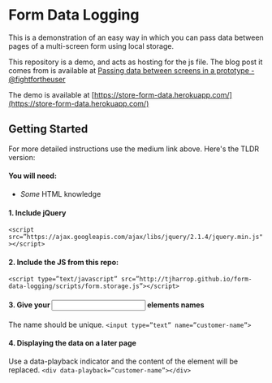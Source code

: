 # Form Data Logging
This is a demonstration of an easy way in which you can pass data between pages of a multi-screen form using local storage.

This repository is a demo, and acts as hosting for the js file. The blog post it comes from is available at [Passing data between screens in a prototype - @fightfortheuser](https://medium.com/@fightfortheuser/passing-data-between-screens-in-a-prototype-a8efe003ea8e)

The demo is available at [https://store-form-data.herokuapp.com/](https://store-form-data.herokuapp.com/)

## Getting Started
For more detailed instructions use the medium link above. Here's the TLDR version:

#### You will need:
- _Some_ HTML knowledge

#### 1. Include jQuery
`<script src=”https://ajax.googleapis.com/ajax/libs/jquery/2.1.4/jquery.min.js"></script>`

#### 2. Include the JS from this repo:
`<script type=”text/javascript” src=”http://tjharrop.github.io/form-data-logging/scripts/form.storage.js”></script>`

#### 3. Give your <input> elements names
The name should be unique.
    `<input type=”text” name=”customer-name”>`

#### 4. Displaying the data on a later page
Use a data-playback indicator and the content of the element will be replaced.
    `<div data-playback=”customer-name”></div>`
